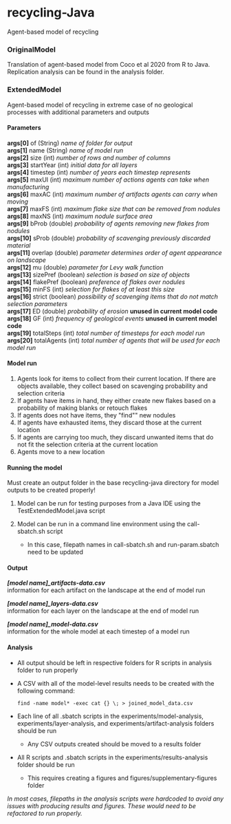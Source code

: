 # recycling-Java

Agent-based model of recycling

### OriginalModel

Translation of agent-based model from Coco et al 2020 from R to Java. Replication analysis can be found in the analysis folder.

### ExtendedModel

Agent-based model of recycling in extreme case of no geological processes with additional parameters and outputs

#### Parameters

**args[0]** of (String) *name of folder for output*\
**args[1]** name (String) *name of model run*\
**args[2]** size (int) *number of rows and number of columns*\
**args[3]** startYear (int) *initial data for all layers*\
**args[4]** timestep (int) *number of years each timestep represents*\
**args[5]** maxUI (int) *maximum number of actions agents can take when manufacturing*\
**args[6]** maxAC (int) *maximum number of artifacts agents can carry when moving*\
**args[7]** maxFS (int) *maximum flake size that can be removed from nodules*\
**args[8]** maxNS (int) *maximum nodule surface area*\
**args[9]** bProb (double) *probability of agents removing new flakes from nodules*\
**args[10]** sProb (double) *probability of scavenging previously discarded material*\
**args[11]** overlap (double) *parameter determines order of agent appearance on landscape*\
**args[12]** mu (double) *parameter for Levy walk function*\
**args[13]** sizePref (boolean) *selection is based on size of objects*\
**args[14]** flakePref (boolean) *preference of flakes over nodules*\
**args[15]** minFS (int) *selection for flakes of at least this size*\
**args[16]** strict (boolean) *possibility of scavenging items that do not match selection parameters*\
**args[17]** ED (double) *probability of erosion* **unused in current model code**\
**args[18]** GF (int) *frequency of geological events* **unused in current model code**\
**args[19]** totalSteps (int) *total number of timesteps for each model run*\
**args[20]** totalAgents (int) *total number of agents that will be used for each model run*

#### Model run

1.  Agents look for items to collect from their current location. If there are objects available, they collect based on scavenging probability and selection criteria
2.  If agents have items in hand, they either create new flakes based on a probability of making blanks or retouch flakes
3.  If agents does not have items, they "find"" new nodules
4.  If agents have exhausted items, they discard those at the current location
5.  If agents are carrying too much, they discard unwanted items that do not fit the selection criteria at the current location
6.  Agents move to a new location

#### Running the model

Must create an output folder in the base recycling-java directory for model outputs to be created properly!

1.  Model can be run for testing purposes from a Java IDE using the TestExtendedModel.java script

2.  Model can be run in a command line environment using the call-sbatch.sh script

    -   In this case, filepath names in call-sbatch.sh and run-param.sbatch need to be updated

#### Output

***[model name]\_artifacts-data.csv***\
information for each artifact on the landscape at the end of model run

***[model name]\_layers-data.csv***\
information for each layer on the landscape at the end of model run

***[model name]\_model-data.csv***\
information for the whole model at each timestep of a model run

#### Analysis

-   All output should be left in respective folders for R scripts in analysis folder to run properly

-   A CSV with all of the model-level results needs to be created with the following command:

    `find -name model* -exec cat {} \; > joined_model_data.csv`

-   Each line of all .sbatch scripts in the experiments/model-analysis, experiments/layer-analysis, and experiments/artifact-analysis folders should be run

    -   Any CSV outputs created should be moved to a results folder

-   All R scripts and .sbatch scripts in the experiments/results-analysis folder should be run

    -   This requires creating a figures and figures/supplementary-figures folder

*In most cases, filepaths in the analysis scripts were hardcoded to avoid any issues with producing results and figures. These would need to be refactored to run properly.*
